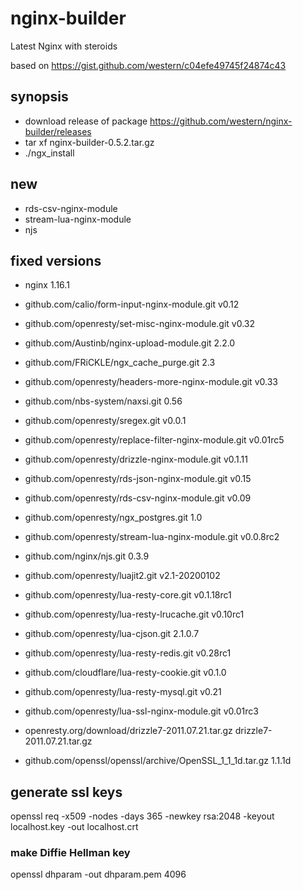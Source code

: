 # nginx-builder
Latest Nginx with steroids

based on https://gist.github.com/western/c04efe49745f24874c43

## synopsis
* download release of package https://github.com/western/nginx-builder/releases
* tar xf nginx-builder-0.5.2.tar.gz
* ./ngx_install

## new

* rds-csv-nginx-module
* stream-lua-nginx-module
* njs

## fixed versions
* nginx 1.16.1

* github.com/calio/form-input-nginx-module.git
v0.12
* github.com/openresty/set-misc-nginx-module.git
v0.32
* github.com/Austinb/nginx-upload-module.git
2.2.0
* github.com/FRiCKLE/ngx_cache_purge.git
2.3
* github.com/openresty/headers-more-nginx-module.git
v0.33
* github.com/nbs-system/naxsi.git
0.56
* github.com/openresty/sregex.git
v0.0.1
* github.com/openresty/replace-filter-nginx-module.git
v0.01rc5
* github.com/openresty/drizzle-nginx-module.git
v0.1.11
* github.com/openresty/rds-json-nginx-module.git
v0.15
* github.com/openresty/rds-csv-nginx-module.git
v0.09
* github.com/openresty/ngx_postgres.git
1.0
* github.com/openresty/stream-lua-nginx-module.git
v0.0.8rc2
* github.com/nginx/njs.git
0.3.9
* github.com/openresty/luajit2.git
v2.1-20200102
* github.com/openresty/lua-resty-core.git
v0.1.18rc1
* github.com/openresty/lua-resty-lrucache.git
v0.10rc1
* github.com/openresty/lua-cjson.git
2.1.0.7
* github.com/openresty/lua-resty-redis.git
v0.28rc1
* github.com/cloudflare/lua-resty-cookie.git
v0.1.0
* github.com/openresty/lua-resty-mysql.git
v0.21
* github.com/openresty/lua-ssl-nginx-module.git
v0.01rc3
* openresty.org/download/drizzle7-2011.07.21.tar.gz
drizzle7-2011.07.21.tar.gz
* github.com/openssl/openssl/archive/OpenSSL_1_1_1d.tar.gz
1.1.1d

## generate ssl keys

openssl req -x509 -nodes -days 365 -newkey rsa:2048 -keyout localhost.key -out localhost.crt

### make Diffie Hellman key

openssl dhparam -out dhparam.pem 4096


